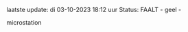 laatste update: 
di 03-10-2023 18:12   uur 
Status: FAALT - geel - 
<div class="service Y">microstation</div>